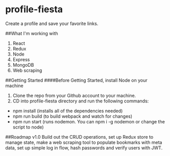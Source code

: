 # profile-fiesta
Create a profile and save your favorite links.

##What I'm working with
1. React
2. Redux
3. Node
4. Express
5. MongoDB
6. Web scraping

##Getting Started
####Before Getting Started, install Node on your machine
1. Clone the repo from your Github account to your machine. 
2. CD into profile-fiesta directory and run the following commands:
  - npm install (installs all of the dependencies needed)
  - npm run build (to build webpack and watch for changes)
  - npm run start (runs nodemon. You can npm i -g nodemon or change the script to node)

##Roadmap
v1.0 Build out the CRUD operations, set up Redux store to manage state, make a web scraping tool to populate bookmarks with meta data, set up simple log in flow, hash passwords and verify users with JWT.


